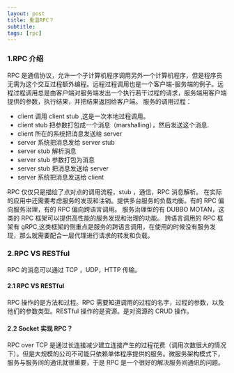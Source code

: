 ```yaml
---
layout: post
title: 重温RPC？
subtitle:
tags: [rpc]
---
```


### 1.RPC 介绍

RPC 是通信协议，允许一个子计算机程序调用另外一个计算机程序，但是程序员无需为这个交互过程额外编程。远程过程调用也是一个客户端-服务端的例子。远程过程调用总是由客户端对服务端发出一个执行若干过程的请求，服务端用客户端提供的参数，执行结果，并把结果返回给客户端。
服务的调用过程：

- client 调用 client stub ,这是一次本地过程调用。
- client stub 把参数打包成一个消息（marshalling），然后发送这个消息.
- client 所在的系统把消息发送给 server
- server 系统把消息发给 server stub
- server stub 解析消息
- server stub 参数打包为消息
- server stub 把消息发送给 server
- server 系统把消息发送给 client

RPC 仅仅只是描绘了点对点的调用流程，stub ，通信，RPC 消息解析。
在实际的应用中还需要考虑服务的发现和注销。提供多台服务的负载均衡。有的 RPC 偏向服务治理，有的 RPC 偏向跨语言调用。
服务治理型的有 DUBBO MOTAN，这类的 RPC 框架可以提供高性能的服务发现和治理的功能。
跨语言调用的 RPC 框架有 gRPC,这类框架的侧重点是服务的跨语言调用，在使用的时候没有服务发现，那么就需要配合一层代理进行请求的转发和负载。

### 2.RPC VS RESTful

RPC 的消息可以通过 TCP ，UDP，HTTP 传输。

#### 2.1 RPC VS RESTful

RPC 操作的是方法和过程。RPC 需要知道调用的过程的名字，过程的参数，以及他们的参数类型。RESTful 操作的是资源。是对资源的 CRUD 操作。

#### 2.2 Socket 实现 RPC？

RPC over TCP 是通过长连接减少建立连接产生的过程花费（调用次数很大的情况下）。但是大规模的公司不可能只依赖单体程序提供的服务。微服务架构模式下，服务与服务间的通讯就很重要，于是 RPC 是一个很好的解决服务间通讯的问题。

